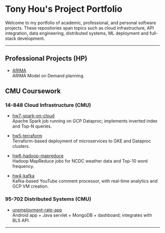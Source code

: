 # Tony Hou's Project Portfolio

Welcome to my portfolio of academic, professional, and personal software projects. These repositories span topics such as cloud infrastructure, API integration, data engineering, distributed systems, ML deployment and full-stack development.

---

## Professional Projects (HP)

- [ARIMA](https://github.com/HP-Commodity-Planner-Tony/ARIMA)  
  ARIMA Model on Demand planning.

## CMU Coursework

### 14-848 Cloud Infrastructure (CMU)

- [hw7-spark-on-cloud](https://github.com/TonyHou0925/hw7-spark-on-cloud)  
  Apache Spark job running on GCP Dataproc; implements inverted index and Top-N queries.

- [hw5-terraform](https://github.com/TonyHou0925/hw5-terraform)  
  Terraform-based deployment of microservices to GKE and Dataproc clusters.

- [hw6-hadoop-mapreduce](https://github.com/TonyHou0925/hw6-mapreduce)  
  Hadoop MapReduce jobs for NCDC weather data and Top-10 word frequency.

- [hw4-kafka](https://github.com/TonyHou0925/hw4-kafka)  
  Kafka-based YouTube comment processor, with real-time analytics and GCP VM creation.

### 95-702 Distributed Systems (CMU)

- [unemployment-rate-app](https://github.com/TonyHou0925/unemployment-rate-app)  
  Android app + Java servlet + MongoDB + dashboard; integrates with BLS API.

---
